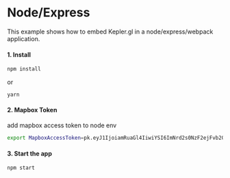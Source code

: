 # Node/Express

This example shows how to embed Kepler.gl in a node/express/webpack application. 

#### 1. Install

```sh
npm install
```

or

```sh
yarn
```


#### 2. Mapbox Token
add mapbox access token to node env

```sh
export MapboxAccessToken=pk.eyJ1IjoiamRuaGl4IiwiYSI6ImNrd2s0NzF2ejFvb20yeW80NTlvenJ4OXMifQ.FxlxjZc-nN21l0s7N6EUwA
```

#### 3. Start the app

```sh
npm start
```